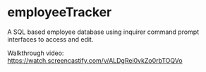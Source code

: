 # employeeTracker

A SQL based employee database using inquirer command prompt interfaces to access and edit.

Walkthrough video: https://watch.screencastify.com/v/ALDgRei0vkZo0rbTOQVo
